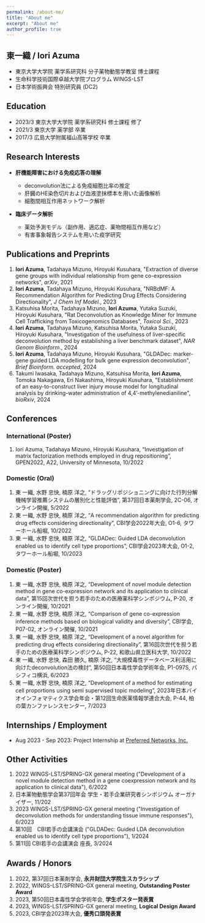 ```yaml
---
permalink: /about-me/
title: "About me"
excerpt: "About me"
author_profile: true
---
```



東一織 / Iori Azuma
------
- 東京大学大学院 薬学系研究科 分子薬物動態学教室 博士課程
- 生命科学技術国際卓越大学院プログラム WINGS-LST
- 日本学術振興会 特別研究員 (DC2) 


Education
------
- 2023/3 東京大学大学院 薬学系研究科 修士課程 修了
- 2021/3 東京大学 薬学部 卒業
- 2017/3 広島大学附属福山高等学校 卒業


Research Interests
------
* **肝機能障害における免疫応答の理解**
  * deconvolution法による免疫細胞比率の推定
  * 肝臓のHE染色切片および血液塗抹標本を用いた画像解析
  * 細胞間相互作用ネットワーク解析

* **臨床データ解析**
  * 薬効予測モデル（副作用、適応症、薬物間相互作用など）
  * 有害事象報告システムを用いた疫学研究


Publications and Preprints
------
1. **Iori Azuma**, Tadahaya Mizuno, Hiroyuki Kusuhara, "Extraction of diverse gene groups with individual relationship from gene co-expression networks", _arXiv_, 2021
2. **Iori Azuma**, Tadahaya Mizuno, Hiroyuki Kusuhara, "NRBdMF: A Recommendation Algorithm for Predicting Drug Effects Considering Directionality", _J Chem Inf Model._, 2023
3. Katsuhisa Morita, Tadahaya Mizuno, **Iori Azuma**, Yutaka Suzuki, Hiroyuki Kusuhara, "Rat Deconvolution as Knowledge Miner for Immune Cell Trafficking from Toxicogenomics Databases", _Toxicol Sci._, 2023
4. **Iori Azuma**, Tadahaya Mizuno, Katsuhisa Morita, Yutaka Suzuki, Hiroyuki Kusuhara, "Investigation of the usefulness of liver-specific deconvolution method by establishing a liver benchmark dataset", _NAR Genom Bioinform._, 2024
5. **Iori Azuma**, Tadahaya Mizuno, Hiroyuki Kusuhara, "GLDADec: marker-gene guided LDA modelling for bulk gene expression deconvolution", _Brief Bioinform. accepted_, 2024
6. Takumi Iwasaka, Tadahaya Mizuno, Katsuhisa Morita, **Iori Azuma**, Tomoka Nakagawa, Eri Nakashima, Hiroyuki Kusuhara, "Establishment of an easy-to-construct liver injury mouse model for longitudinal analysis by drinking-water administration of 4,4’-methylenedianiline", _bioRxiv_, 2024


Conferences
------

### International (Poster)

1. Iori Azuma, Tadahaya Mizuno, Hiroyuki Kusuhara, “Investigation of matrix factorization methods employed in drug repositioning”, GPEN2022, A22, University of Minnesota, 10/2022

### Domestic (Oral)

1. 東 一織, 水野 忠快, 楠原 洋之, “ドラッグリポジショニングに向けた行列分解機械学習推薦システムの層別化と性能評価”, 第37回日本薬剤学会, 2C-06, オンライン開催, 5/2022
2. 東 一織, 水野 忠快, 楠原 洋之, “A recommendation algorithm for predicting drug effects considering directionality”, CBI学会2022年大会, O1-6, タワーホール船堀, 10/2022
3. 東 一織, 水野 忠快, 楠原 洋之, “GLDADec: Guided LDA deconvolution enabled us to identify cell type proportions”, CBI学会2023年大会, O1-2, タワーホール船堀, 10/2023

### Domestic (Poster)

1. 東 一織, 水野 忠快, 楠原 洋之, “Development of novel module detection method in gene co-expression network and its application to clinical data”, 第15回次世代を担う若手のための医療薬科学シンポジウム, P-20, オンライン開催, 10/2021
2. 東 一織, 水野 忠快, 楠原 洋之, “Comparison of gene co-expression inference methods based on biological validity and diversity”, CBI学会, P07-02, オンライン開催, 10/2021
3. 東 一織, 水野 忠快, 楠原 洋之, “Development of a novel algorithm for predicting drug effects considering directionality”, 第16回次世代を担う若手のための医療薬科学シンポジウム, P-22, 和歌山県立医科大学, 10/2022
4. 東 一織, 水野 忠快, 森田 勝久, 楠原 洋之, “大規模毒性データベース利活用に向けたdeconvolution法の検討”, 第50回日本毒性学会学術年会, P1-097S, パシフィコ横浜, 6/2023
5. 東 一織, 水野 忠快, 楠原 洋之, “Development of a method for estimating cell proportions using semi supervised topic modeling”, 2023年日本バイオインフォマティクス学会年会・第12回生命医薬情報学連合大会, P-44, 柏の葉カンファレンスセンター, 7/2023

Internships / Employment
------
- Aug 2023 - Sep 2023: Project Internship at [Preferred Networks, Inc.](https://www.preferred.jp/ja/)


Other Activities
------
1. 2022 WINGS-LST/SPRING-GX general meeting ("Development of a novel module detection method in a gene coexpression
network and its application to clinical data"), 6/2022
2. 日本薬物動態学会第37回年会 学生・若手企業研究者シンポジウム オーガナイザー, 11/202
3. 2023 WINGS-LST/SPRING-GX general meeting ("Investigation of deconvolution methods for understanding tissue immune responses"), 6/2023
4. 第10回　CBI若手の会講演会 ("GLDADec: Guided LDA deconvolution enabled us to identify cell type proportions"), 1/2024
5. 第11回  CBI若手の会講演会 座長, 3/2024


Awards / Honors
------
1. 2022, 第37回日本薬剤学会, **永井財団大学院生スカラシップ**
2. 2022, WINGS-LST/SPRING-GX general meeting, **Outstanding Poster Award**
3. 2023, 第50回日本毒性学会学術年会, **学生ポスター発表賞**
4. 2023, WINGS-LST/SPRING-GX general meeting, **Logical Design Award**
5. 2023, CBI学会2023年大会, **優秀口頭発表賞**
